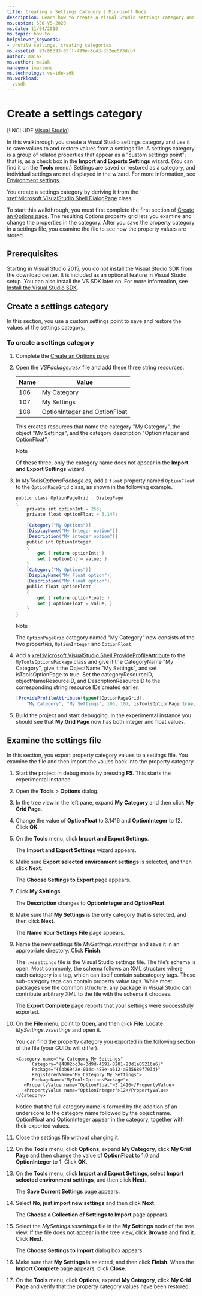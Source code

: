 ```yaml
---
title: Creating a Settings Category | Microsoft Docs
description: Learn how to create a Visual Studio settings category and use it to save and restore values from a settings file.
ms.custom: SEO-VS-2020
ms.date: 11/04/2016
ms.topic: how-to
helpviewer_keywords:
- profile settings, creating categories
ms.assetid: 97c88693-05ff-499e-8c43-352ee073dcb7
author: maiak
ms.author: maiak
manager: jmartens
ms.technology: vs-ide-sdk
ms.workload:
- vssdk
---
```

# Create a settings category

 [!INCLUDE [Visual Studio](~/includes/applies-to-version/vs-windows-only.md)]

In this walkthrough you create a Visual Studio settings category and use it to save values to and restore values from a settings file. A settings category is a group of related properties that appear as a "custom settings point"; that is, as a check box in the **Import and Exports Settings** wizard. (You can find it on the **Tools** menu.) Settings are saved or restored as a category, and individual settings are not displayed in the wizard. For more information, see [Environment settings](../ide/environment-settings.md).

You create a settings category by deriving it from the <xref:Microsoft.VisualStudio.Shell.DialogPage> class.

To start this walkthrough, you must first complete the first section of [Create an Options page](../extensibility/creating-an-options-page.md). The resulting Options property grid lets you examine and change the properties in the category. After you save the property category in a settings file, you examine the file to see how the property values are stored.

## Prerequisites
 Starting in Visual Studio 2015, you do not install the Visual Studio SDK from the download center. It is included as an optional feature in Visual Studio setup. You can also install the VS SDK later on. For more information, see [Install the Visual Studio SDK](../extensibility/installing-the-visual-studio-sdk.md).

## Create a settings category
 In this section, you use a custom settings point to save and restore the values of the settings category.

### To create a settings category

1. Complete the [Create an Options page](../extensibility/creating-an-options-page.md).

2. Open the *VSPackage.resx* file and add these three string resources:

    |Name|Value|
    |----------|-----------|
    |106|My Category|
    |107|My Settings|
    |108|OptionInteger and OptionFloat|

     This creates resources that name the category "My Category", the object "My Settings", and the category description "OptionInteger and OptionFloat".

    > [!NOTE]
    > Of these three, only the category name does not appear in the **Import and Export Settings** wizard.

3. In *MyToolsOptionsPackage.cs*, add a `float` property named `OptionFloat` to the `OptionPageGrid` class, as shown in the following example.

    ```csharp
    public class OptionPageGrid : DialogPage
    {
        private int optionInt = 256;
        private float optionFloat = 3.14F;

        [Category("My Options")]
        [DisplayName("My Integer option")]
        [Description("My integer option")]
        public int OptionInteger
        {
            get { return optionInt; }
            set { optionInt = value; }
        }
        [Category("My Options")]
        [DisplayName("My Float option")]
        [Description("My float option")]
        public float OptionFloat
        {
            get { return optionFloat; }
            set { optionFloat = value; }
        }
    }
    ```

    > [!NOTE]
    > The `OptionPageGrid` category named "My Category" now consists of the two properties, `OptionInteger` and `OptionFloat`.

4. Add a <xref:Microsoft.VisualStudio.Shell.ProvideProfileAttribute> to the `MyToolsOptionsPackage` class and give it the CategoryName "My Category", give it the ObjectName "My Settings", and set isToolsOptionPage to true. Set the categoryResourceID, objectNameResourceID, and DescriptionResourceID to the corresponding string resource IDs created earlier.

    ```csharp
    [ProvideProfileAttribute(typeof(OptionPageGrid),
        "My Category", "My Settings", 106, 107, isToolsOptionPage:true, DescriptionResourceID = 108)]
    ```

5. Build the project and start debugging. In the experimental instance you should see that **My Grid Page** now has both integer and float values.

## Examine the settings file
 In this section, you export property category values to a settings file. You examine the file and then import the values back into the property category.

1. Start the project in debug mode by pressing **F5**. This starts the experimental instance.

2. Open the **Tools** > **Options** dialog.

3. In the tree view in the left pane, expand **My Category** and then click **My Grid Page**.

4. Change the value of **OptionFloat** to 3.1416 and **OptionInteger** to 12. Click **OK**.

5. On the **Tools** menu, click **Import and Export Settings**.

     The **Import and Export Settings** wizard appears.

6. Make sure **Export selected environment settings** is selected, and then click **Next**.

     The **Choose Settings to Export** page appears.

7. Click **My Settings**.

     The **Description** changes to **OptionInteger and OptionFloat**.

8. Make sure that **My Settings** is the only category that is selected, and then click **Next**.

     The **Name Your Settings File** page appears.

9. Name the new settings file *MySettings.vssettings* and save it in an appropriate directory. Click **Finish**.

   The `.vssettings` file is the Visual Studio settings file. The file’s schema is open. Most commonly, the schema follows an XML structure where each category is a tag, which can itself contain subcategory tags. These sub-category tags can contain property value tags. While most packages use the common structure, any package in Visual Studio can contribute arbitrary XML to the file with the schema it chooses.

   The **Export Complete** page reports that your settings were successfully exported.

10. On the **File** menu, point to **Open**, and then click **File**. Locate *MySettings.vssettings* and open it.

     You can find the property category you exported in the following section of the file (your GUIDs will differ).

    ```
    <Category name="My Category_My Settings"
          Category="{4802bc3e-3d9d-4591-8201-23d1a05216a6}"
          Package="{6bb6942e-014c-489e-a612-a935680f703d}"
          RegisteredName="My Category_My Settings">
          PackageName="MyToolsOptionsPackage">
       <PropertyValue name="OptionFloat">3.1416</PropertyValue>
       <PropertyValue name="OptionInteger">12</PropertyValue>
    </Category>
    ```

     Notice that the full category name is formed by the addition of an underscore to the category name followed by the object name. OptionFloat and OptionInteger appear in the category, together with their exported values.

11. Close the settings file without changing it.

12. On the **Tools** menu, click **Options**, expand **My Category**, click **My Grid Page** and then change the value of **OptionFloat** to 1.0 and **OptionInteger** to 1. Click **OK**.

13. On the **Tools** menu, click **Import and Export Settings**, select **Import selected environment settings**, and then click **Next**.

     The **Save Current Settings** page appears.

14. Select **No, just import new settings** and then click **Next**.

     The **Choose a Collection of Settings to Import** page appears.

15. Select the *MySettings.vssettings* file in the **My Settings** node of the tree view. If the file does not appear in the tree view, click **Browse** and find it. Click **Next**.

     The **Choose Settings to Import** dialog box appears.

16. Make sure that **My Settings** is selected, and then click **Finish**. When the **Import Complete** page appears, click **Close**.

17. On the **Tools** menu, click **Options**, expand **My Category**, click **My Grid Page** and verify that the property category values have been restored.
